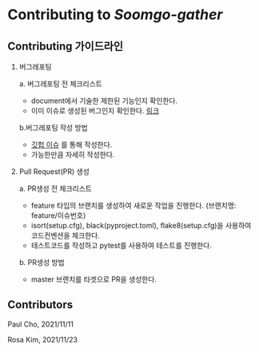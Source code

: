# Contributing to _Soomgo-gather_

Contributing 가이드라인
------------

1. 버그레포팅

    a. 버그레포팅 전 체크리스트
    * document에서 기술한 제한된 기능인지 확인한다.
    * 이미 이슈로 생성된 버그인지 확인한다. [링크](https://github.com/Soomgo-Platform/soomgo-gather/issues)

    b.버그레포팅 작성 방법
    * [깃헙 이슈](https://github.com/Soomgo-Platform/soomgo-gather/issues) 를 통해 작성한다.
    * 가능한만큼 자세히 작성한다.

2. Pull Request(PR) 생성

    a. PR생성 전 체크리스트
    * feature 타입의 브랜치를 생성하여 새로운 작업을 진행한다. (브랜치명: feature/이슈번호)
    * isort(setup.cfg), black(pyproject.toml), flake8(setup.cfg)을 사용하여 코드컨벤션을 체크한다.
    * 테스트코드를 작성하고 pytest를 사용하여 테스트를 진행한다.

    b. PR생성 방법
    * master 브랜치를 타겟으로 PR을 생성한다.


Contributors
------------

Paul Cho, 2021/11/11

Rosa Kim, 2021/11/23
